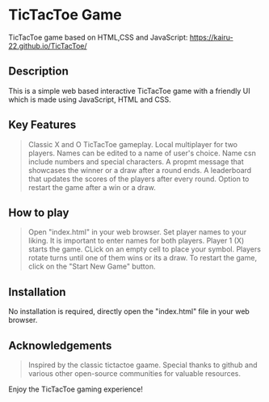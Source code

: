 # TicTacToe Game
TicTacToe game based on HTML,CSS and JavaScript: https://kairu-22.github.io/TicTacToe/

## Description
This is a simple web based interactive TicTacToe game with a friendly UI which is made using JavaScript, HTML and CSS. 

## Key Features
> Classic X and O TicTacToe gameplay.
> Local multiplayer for two players.
> Names can be edited to a name of user's choice.
> Name csn include numbers and special characters.
> A propmt message that showcases the winner or a draw after a round ends.
> A leaderboard that updates the scores of the players after every round.
> Option to restart the game after a win or a draw.

## How to play
> Open "index.html" in your web browser.
> Set player names to your liking. It is important to enter names for both players.
> Player 1 (X) starts the game. CLick on an empty cell to place your symbol.
> Players rotate turns until one of them wins or its a draw.
> To restart the game, click on the "Start New Game" button.

## Installation
No installation is required, directly open the "index.html" file in your web browser.

## Acknowledgements
> Inspired by the classic tictactoe gaame.
> Special thanks to github and various other open-source communities for valuable resources.

Enjoy the TicTacToe gaming experience!
